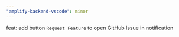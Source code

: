 ```yaml
---
"amplify-backend-vscode": minor
---
```


feat: add button `Request Feature` to open GitHub Issue in notification
